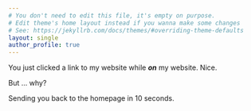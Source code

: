 ```yaml
---
# You don't need to edit this file, it's empty on purpose.
# Edit theme's home layout instead if you wanna make some changes
# See: https://jekyllrb.com/docs/themes/#overriding-theme-defaults
layout: single
author_profile: true
---
```


<meta http-equiv="refresh" content="10;URL=https://blindmewithscience.github.io/">


You just clicked a link to my website while ***on*** my website. Nice.

But ... why?

Sending you back to the homepage in 10 seconds.
